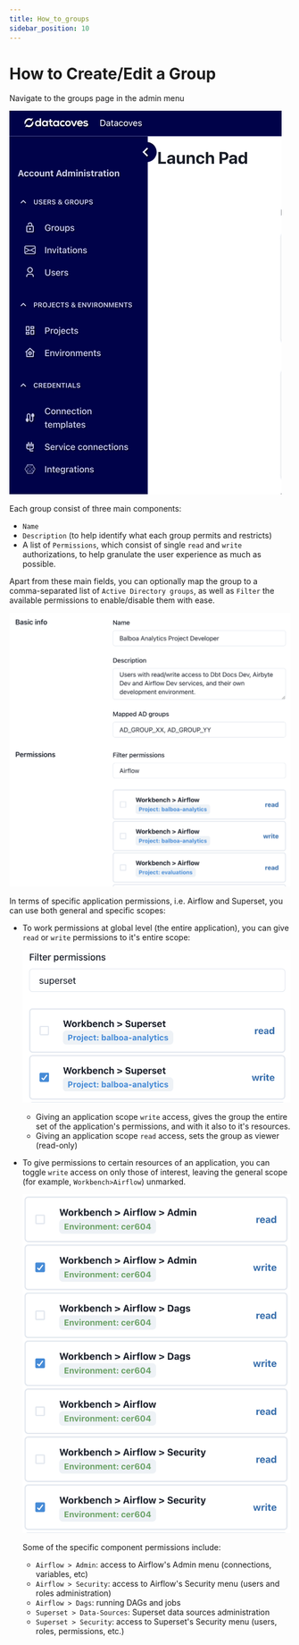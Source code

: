 ```yaml
---
title: How_to_groups
sidebar_position: 10
---
```


# How to Create/Edit a Group
Navigate to the groups page in the admin menu

![Group Menu](./assets/menu_groups.gif)

Each group consist of three main components:

- `Name`
- `Description` (to help identify what each group permits and restricts)
- A list of `Permissions`, which consist of single `read` and `write` authorizations, to help granulate the user experience as much as possible.

Apart from these main fields, you can optionally map the group to a comma-separated list of `Active Directory groups`, as well as `Filter` the available permissions to enable/disable them with ease.

![Groups Listing](./assets/groups_createedit.png)

In terms of specific application permissions, i.e. Airflow and Superset, you can use both general and specific scopes:

- To work permissions at global level (the entire application), you can give `read` or `write` permissions to it's entire scope:

  ![Superset General Permissions](./assets/groups_global_app_permision.png)

  - Giving an application scope `write` access, gives the group the entire set of the application's permissions, and with it also to it's resources.
  - Giving an application scope `read` access, sets the group as viewer (read-only)

- To give permissions to certain resources of an application, you can toggle `write` access on only those of interest, leaving the general scope (for example, `Workbench>Airflow`) unmarked.

  ![Superset General Permissions](./assets/groups_specific_app_permissions.png)

  Some of the specific component permissions include:

  - `Airflow > Admin`: access to Airflow's Admin menu (connections, variables, etc)
  - `Airflow > Security`: access to Airflow's Security menu (users and roles administration)
  - `Airflow > Dags`: running DAGs and jobs
  - `Superset > Data-Sources`: Superset data sources administration
  - `Superset > Security`: access to Superset's Security menu (users, roles, permissions, etc.)
